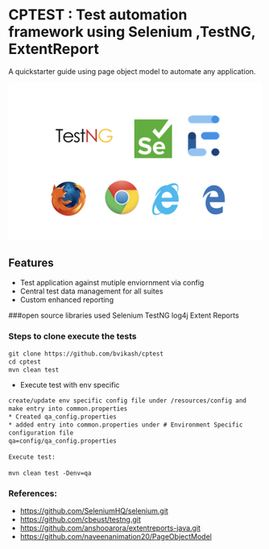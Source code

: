 # CPTEST : Test automation framework using Selenium ,TestNG, ExtentReport

A quickstarter guide using page object model to automate any application.

![](cptest_tool.png)

## Features
* Test application against mutiple enviornment via config
* Central test data management for all suites
* Custom enhanced reporting

###open source libraries used
Selenium
TestNG
log4j
Extent Reports

### Steps to clone execute the tests
```
git clone https://github.com/bvikash/cptest
cd cptest
mvn clean test
```
* Execute test with env specific
```
create/update env specific config file under /resources/config and make entry into common.properties
* Created qa_config.properties
* added entry into common.properties under # Environment Specific configuration file
qa=config/qa_config.properties

Execute test:

mvn clean test -Denv=qa
```




### References:
* https://github.com/SeleniumHQ/selenium.git
* https://github.com/cbeust/testng.git
* https://github.com/anshooarora/extentreports-java.git
* https://github.com/naveenanimation20/PageObjectModel
